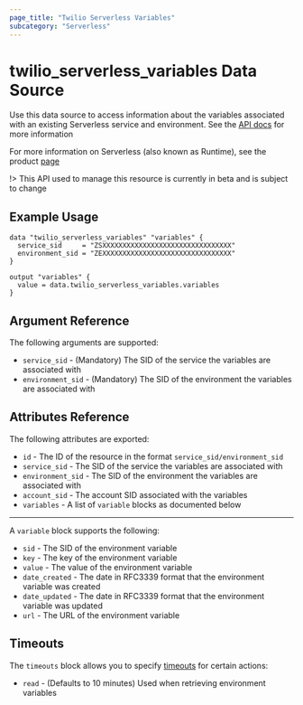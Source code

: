 ```yaml
---
page_title: "Twilio Serverless Variables"
subcategory: "Serverless"
---
```


# twilio_serverless_variables Data Source

Use this data source to access information about the variables associated with an existing Serverless service and environment. See the [API docs](https://www.twilio.com/docs/runtime/functions-assets-api/api/variable) for more information

For more information on Serverless (also known as Runtime), see the product [page](https://www.twilio.com/runtime)

!> This API used to manage this resource is currently in beta and is subject to change

## Example Usage

```hcl
data "twilio_serverless_variables" "variables" {
  service_sid     = "ZSXXXXXXXXXXXXXXXXXXXXXXXXXXXXXXXX"
  environment_sid = "ZEXXXXXXXXXXXXXXXXXXXXXXXXXXXXXXXX"
}

output "variables" {
  value = data.twilio_serverless_variables.variables
}
```

## Argument Reference

The following arguments are supported:

- `service_sid` - (Mandatory) The SID of the service the variables are associated with
- `environment_sid` - (Mandatory) The SID of the environment the variables are associated with

## Attributes Reference

The following attributes are exported:

- `id` - The ID of the resource in the format `service_sid/environment_sid`
- `service_sid` - The SID of the service the variables are associated with
- `environment_sid` - The SID of the environment the variables are associated with
- `account_sid` - The account SID associated with the variables
- `variables` - A list of `variable` blocks as documented below

---

A `variable` block supports the following:

- `sid` - The SID of the environment variable
- `key` - The key of the environment variable
- `value` - The value of the environment variable
- `date_created` - The date in RFC3339 format that the environment variable was created
- `date_updated` - The date in RFC3339 format that the environment variable was updated
- `url` - The URL of the environment variable

## Timeouts

The `timeouts` block allows you to specify [timeouts](https://www.terraform.io/docs/configuration/resources.html#timeouts) for certain actions:

- `read` - (Defaults to 10 minutes) Used when retrieving environment variables
